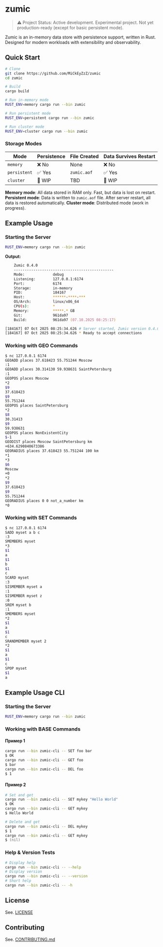 # zumic

> ⚠️ Project Status: Active development. Experimental project. Not yet production-ready (except for basic persistent mode).

Zumic is an in-memory data store with persistence support, written in Rust. Designed for modern workloads with extensibility and observability.

## Quick Start

```zsh
# Clone
git clone https://github.com/MiCkEyZzZ/zumic
cd zumic

# Build
cargo build

# Run in-memory mode
RUST_ENV=memory cargo run --bin zumic

# Run persistent mode
RUST_ENV=persistent cargo run --bin zumic

# Run cluster mode
RUST_ENV=cluster cargo run --bin zumic
```

### Storage Modes

| Mode         | Persistence | File Created    | Data Survives Restart |
|--------------|-------------|-----------------|-----------------------|
| `memory`     | ❌ No       | None            | ❌ No                 |
| `persistent` | ✅ Yes      | `zumic.aof`     | ✅ Yes                |
| `cluster`    | 🚧 WIP      | TBD             | 🚧 WIP                |

**Memory mode**: All data stored in RAM only. Fast, but data is lost on restart.
**Persistent mode**: Data is written to `zumic.aof` file. After server restart, all data is restored automatically.
**Cluster mode**: Distributed mode (work in progress).

## Example Usage

### Starting the Server

```zsh
RUST_ENV=memory cargo run --bin zumic
```

**Output:**

```zsh
    Zumic 0.4.0
    ----------------------------------------------
    Mode:             debug
    Listening:        127.0.0.1:6174
    Port:             6174
    Storage:          in-memory
    PID:              184167
    Host:             ******-****-***
    OS/Arch:          linux/x86_64
    CPU(s):           *
    Memory:           *****.* GB
    Git:              961da97
    Build:            961da97 (07.10.2025 08:25:17)

[184167] 07 Oct 2025 08:25:34.626 # Server started, Zumic version 0.4.0
[184167] 07 Oct 2025 08:25:34.626 * Ready to accept connections
```

### Working with GEO Commands

```zsh
$ nc 127.0.0.1 6174
GEOADD places 37.618423 55.751244 Moscow
:1
GEOADD places 30.314130 59.938631 SaintPetersburg
:1
GEOPOS places Moscow
*2
$9
37.618423
$9
55.751244
GEOPOS places SaintPetersburg
*2
$8
30.31413
$9
59.938631
GEOPOS places NonExistentCity
$-1
GEODIST places Moscow SaintPetersburg km
+634.6290840673386
GEORADIUS places 37.618423 55.751244 100 km
*1
*3
$6
Moscow
+0
*2
$9
37.618423
$9
55.751244
GEORADIUS places 0 0 not_a_number km
*0
```

### Working with SET Commands

```zsh
$ nc 127.0.0.1 6174
SADD myset a b c
:3
SMEMBERS myset
*3
$1
a
$1
b
$1
c
SCARD myset
:3
SISMEMBER myset a
:1
SISMEMBER myset z
:0
SREM myset b
:1
SMEMBERS myset
*2
$1
a
$1
c
SRANDMEMBER myset 2
*2
$1
a
$1
c
SPOP myset
$1
a
```

## Example Usage CLI

### Starting the Server

```zsh
RUST_ENV=memory cargo run --bin zumic
```

### Working with BASE Commands

#### Пример 1

```zsh
cargo run --bin zumic-cli -- SET foo bar
$ OK
cargo run --bin zumic-cli -- GET foo
$ bar
cargo run --bin zumic-cli -- DEL foo
$ 1
```

#### Пример 2

```zsh
# Set and get
cargo run --bin zumic-cli -- SET mykey "Hello World"
$ OK
cargo run --bin zumic-cli -- GET mykey
$ Hello World

# Delete and get
cargo run --bin zumic-cli -- DEL mykey
$ 1
cargo run --bin zumic-cli -- GET mykey
$ (nil)
```

### Help & Version Tests

```zsh
# Display help
cargo run --bin zumic-cli -- --help
# Display version
cargo run --bin zumic-cli -- --version
# Short help
cargo run --bin zumic-cli -- -h
```

## License

See. [LICENSE](LICENSE)

## Contributing

See. [CONTRIBUTING.md](CONTRIBUTING.md)
